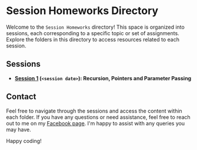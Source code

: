 # Session Homeworks Directory

Welcome to the `Session Homeworks` directory! This space is organized into sessions, each corresponding to a specific topic or set of assignments. Explore the folders in this directory to access resources related to each session.

## Sessions

- **[Session 1](https://github.com/Yves242/ptm-for-ngvalentino/tree/main/homework/Session%201%3A%20Recursion%2C%20Pointers%20and%20Parameter%20Passing) (`<session date>`): Recursion, Pointers and Parameter Passing** 

## Contact

Feel free to navigate through the sessions and access the content within each folder. If you have any questions or need assistance, feel free to reach out to me on my [Facebook page](https://www.facebook.com/yvesbaltazar). I'm happy to assist with any queries you may have. 

Happy coding!
